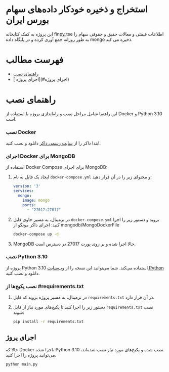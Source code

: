 # استخراج و ذخیره خودکار داده‌های سهام بورس ایران


این پروژه به کمک کتابخانه finpy_tse اطلاعات قیمتی و معالات حقیق و حقوقی سهام را به طور روزانه جمع آوری کرده و در پایگاه داده mongo ذخیره می کند.
<!-- Table of Contents -->
# فهرست مطالب
- [ راهنمای نصب](#نصب-و-راه‌اندازی)
- [ اجرای پروژه](#اجرای پروژه)

<!-- /Table of Contents -->

# راهنمای نصب
این راهنما شامل مراحل نصب و راه‌اندازی پروژه با استفاده از Docker و Python 3.10 است.

### نصب Docker
ابتدا داکر را از [سایت رسمی داکر](https://www.docker.com/) دانلود و نصب کنید. 

### اجرای Docker برای MongoDB

استفاده از Docker Compose برای اجرای MongoDB:

1. ایجاد یک فایل به نام `docker-compose.yml` و محتوای زیر را در آن قرار دهید:

    ```yaml
    version: '3'
    services:
      mongo:
        image: mongo
        ports:
          - "27017:27017"
    ```
   
2. در ترمینال، به مسیر حاوی فایل `docker-compose.yml` بروید و دستور زیر را اجرا کنید:
   اجرای داکر مونگو از mongodb/MongoDockerFile

    ```bash
    docker-compose up -d
    ```

3. MongoDB حالا اجرا شده و بر روی پورت 27017 در دسترس است.

### نصب Python 3.10

پروژه از Python 3.10 استفاده می‌کند. شما می‌توانید این نسخه را از [وب‌سایت Python](https://www.python.org/downloads/) دانلود و نصب کنید.

### نصب پکیج‌ها از #requirements.txt

1. در ترمینال، به مسیر پروژه بروید که فایل `requirements.txt` در آن قرار دارد.

2. دستور زیر را اجرا کنید تا پکیج‌های مورد نیاز از فایل `requirements.txt` نصب شوند:

    ```bash
    pip install -r requirements.txt
    ```

## اجرای پروژ

حالا که Docker اجرا شده، Python 3.10 نصب شده و پکیج‌های مورد نیاز نصب شده‌اند، می‌توانید پروژه را اجرا کنید.

```bash
python main.py
